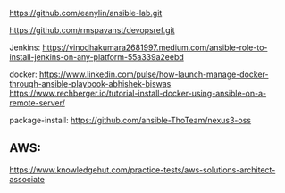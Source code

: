 https://github.com/eanylin/ansible-lab.git

https://github.com/rmspavanst/devopsref.git

Jenkins:
https://vinodhakumara2681997.medium.com/ansible-role-to-install-jenkins-on-any-platform-55a339a2eebd

docker:
https://www.linkedin.com/pulse/how-launch-manage-docker-through-ansible-playbook-abhishek-biswas
https://www.rechberger.io/tutorial-install-docker-using-ansible-on-a-remote-server/

package-install:
https://github.com/ansible-ThoTeam/nexus3-oss



AWS:
-------

https://www.knowledgehut.com/practice-tests/aws-solutions-architect-associate

